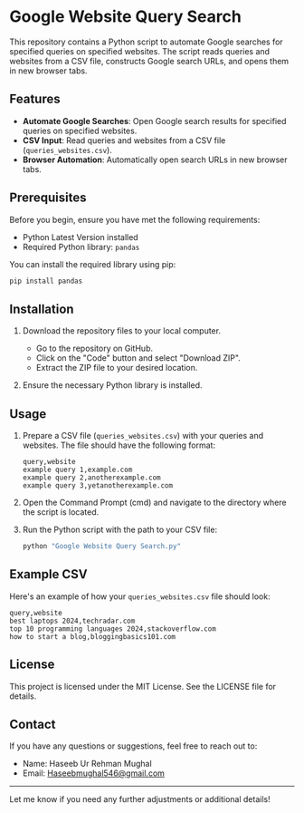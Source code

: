 # Google Website Query Search

This repository contains a Python script to automate Google searches for specified queries on specified websites. The script reads queries and websites from a CSV file, constructs Google search URLs, and opens them in new browser tabs.

## Features

- **Automate Google Searches**: Open Google search results for specified queries on specified websites.
- **CSV Input**: Read queries and websites from a CSV file (`queries_websites.csv`).
- **Browser Automation**: Automatically open search URLs in new browser tabs.

## Prerequisites

Before you begin, ensure you have met the following requirements:

- Python Latest Version installed
- Required Python library: `pandas`

You can install the required library using pip:

```bash
pip install pandas
```

## Installation

1. Download the repository files to your local computer.
   - Go to the repository on GitHub.
   - Click on the "Code" button and select "Download ZIP".
   - Extract the ZIP file to your desired location.

2. Ensure the necessary Python library is installed.

## Usage

1. Prepare a CSV file (`queries_websites.csv`) with your queries and websites. The file should have the following format:

   ```csv
   query,website
   example query 1,example.com
   example query 2,anotherexample.com
   example query 3,yetanotherexample.com
   ```

2. Open the Command Prompt (cmd) and navigate to the directory where the script is located.

3. Run the Python script with the path to your CSV file:

   ```bash
   python "Google Website Query Search.py"
   ```

## Example CSV

Here's an example of how your `queries_websites.csv` file should look:

```csv
query,website
best laptops 2024,techradar.com
top 10 programming languages 2024,stackoverflow.com
how to start a blog,bloggingbasics101.com
```

## License

This project is licensed under the MIT License. See the LICENSE file for details.

## Contact

If you have any questions or suggestions, feel free to reach out to:

- Name: Haseeb Ur Rehman Mughal
- Email: Haseebmughal546@gmail.com

---

Let me know if you need any further adjustments or additional details!
